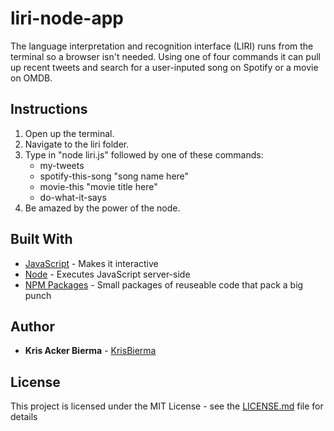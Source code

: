 # liri-node-app
The language interpretation and recognition interface (LIRI) runs from the terminal so a browser isn't needed. Using one of four commands it can pull up recent tweets and search for a user-inputed song on Spotify or a movie on OMDB. 

## Instructions

1. Open up the terminal. 
2. Navigate to the liri folder.  
3. Type in "node liri.js" followed by one of these commands:
    * my-tweets
    * spotify-this-song "song name here"
    * movie-this "movie title here"
    * do-what-it-says 
4. Be amazed by the power of the node.

## Built With

* [JavaScript](https://developer.mozilla.org/en-US/docs/Web/JavaScript) - Makes it interactive
* [Node](http://jquery.com/) - Executes JavaScript server-side
* [NPM Packages](https://www.npmjs.com/) - Small packages of reuseable code that pack a big punch

## Author

* **Kris Acker Bierma** - [KrisBierma](https://github.com/KrisBierma)

## License

This project is licensed under the MIT License - see the [LICENSE.md](LICENSE.md) file for details